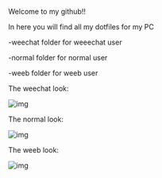 Welcome to my github!!

In here you will find all my dotfiles for my PC

-weechat folder for weeechat user

-normal folder for normal user

-weeb folder for weeb user

The weechat look:

![img](http://imgur.com/g1KAzWs)

The normal look:

![img](https://i.imgur.com/dzmpIWl.png)

The weeb look:

![img](https://i.imgur.com/QmAJjbR.png)

